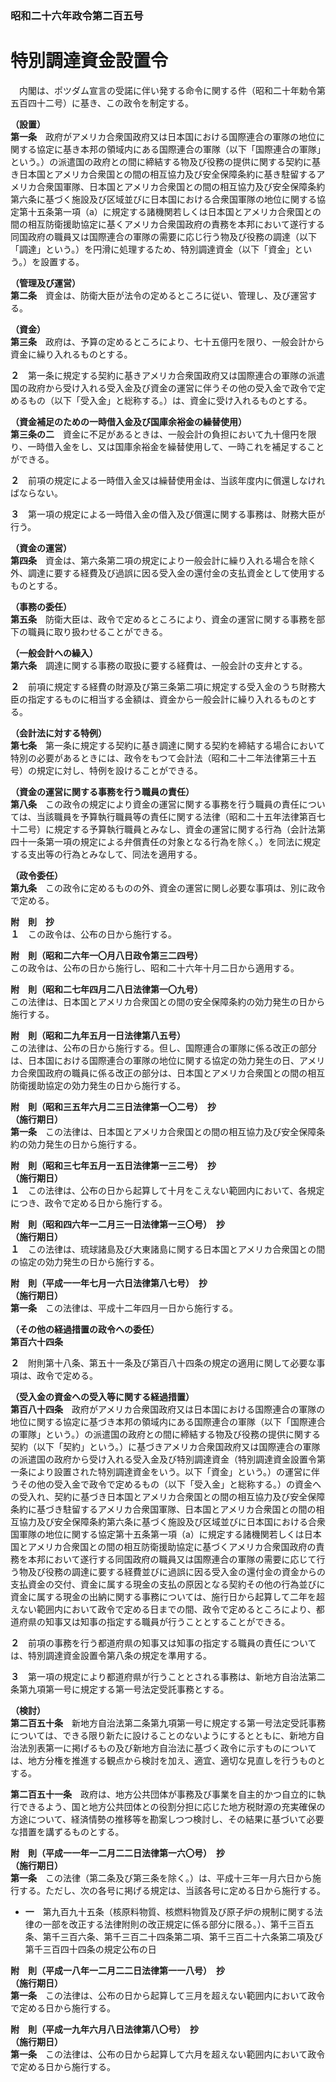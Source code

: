 ### 昭和二十六年政令第二百五号  
# 特別調達資金設置令  
　内閣は、ポツダム宣言の受諾に伴い発する命令に関する件（昭和二十年勅令第五百四十二号）に基き、この政令を制定する。  
  
**（設置）**  
**第一条**　政府がアメリカ合衆国政府又は日本国における国際連合の軍隊の地位に関する協定に基き本邦の領域内にある国際連合の軍隊（以下「国際連合の軍隊」という。）の派遣国の政府との間に締結する物及び役務の提供に関する契約に基き日本国とアメリカ合衆国との間の相互協力及び安全保障条約に基き駐留するアメリカ合衆国軍隊、日本国とアメリカ合衆国との間の相互協力及び安全保障条約第六条に基づく施設及び区域並びに日本国における合衆国軍隊の地位に関する協定第十五条第一項（a）に規定する諸機関若しくは日本国とアメリカ合衆国との間の相互防衛援助協定に基くアメリカ合衆国政府の責務を本邦において遂行する同国政府の職員又は国際連合の軍隊の需要に応じ行う物及び役務の調達（以下「調達」という。）を円滑に処理するため、特別調達資金（以下「資金」という。）を設置する。  
  
**（管理及び運営）**  
**第二条**　資金は、防衛大臣が法令の定めるところに従い、管理し、及び運営する。  
  
**（資金）**  
**第三条**　政府は、予算の定めるところにより、七十五億円を限り、一般会計から資金に繰り入れるものとする。  
  
**２**　第一条に規定する契約に基きアメリカ合衆国政府又は国際連合の軍隊の派遣国の政府から受け入れる受入金及び資金の運営に伴うその他の受入金で政令で定めるもの（以下「受入金」と総称する。）は、資金に受け入れるものとする。  
  
**（資金補足のための一時借入金及び国庫余裕金の繰替使用）**  
**第三条の二**　資金に不足があるときは、一般会計の負担において九十億円を限り、一時借入金をし、又は国庫余裕金を繰替使用して、一時これを補足することができる。  
  
**２**　前項の規定による一時借入金又は繰替使用金は、当該年度内に償還しなければならない。  
  
**３**　第一項の規定による一時借入金の借入及び償還に関する事務は、財務大臣が行う。  
  
**（資金の運営）**  
**第四条**　資金は、第六条第二項の規定により一般会計に繰り入れる場合を除く外、調達に要する経費及び過誤に因る受入金の還付金の支払資金として使用するものとする。  
  
**（事務の委任）**  
**第五条**　防衛大臣は、政令で定めるところにより、資金の運営に関する事務を部下の職員に取り扱わせることができる。  
  
**（一般会計への繰入）**  
**第六条**　調達に関する事務の取扱に要する経費は、一般会計の支弁とする。  
  
**２**　前項に規定する経費の財源及び第三条第二項に規定する受入金のうち財務大臣の指定するものに相当する金額は、資金から一般会計に繰り入れるものとする。  
  
**（会計法に対する特例）**  
**第七条**　第一条に規定する契約に基き調達に関する契約を締結する場合において特別の必要があるときには、政令をもつて会計法（昭和二十二年法律第三十五号）の規定に対し、特例を設けることができる。  
  
**（資金の運営に関する事務を行う職員の責任）**  
**第八条**　この政令の規定により資金の運営に関する事務を行う職員の責任については、当該職員を予算執行職員等の責任に関する法律（昭和二十五年法律第百七十二号）に規定する予算執行職員とみなし、資金の運営に関する行為（会計法第四十一条第一項の規定による弁償責任の対象となる行為を除く。）を同法に規定する支出等の行為とみなして、同法を適用する。  
  
**（政令委任）**  
**第九条**　この政令に定めるものの外、資金の運営に関し必要な事項は、別に政令で定める。  
  
**附　則　抄**  
**１**　この政令は、公布の日から施行する。  
  
**附　則（昭和二六年一〇月八日政令第三二四号）**  
この政令は、公布の日から施行し、昭和二十六年十月二日から適用する。  
  
**附　則（昭和二七年四月二八日法律第一〇九号）**  
この法律は、日本国とアメリカ合衆国との間の安全保障条約の効力発生の日から施行する。  
  
**附　則（昭和二九年五月一日法律第八五号）**  
この法律は、公布の日から施行する。但し、国際連合の軍隊に係る改正の部分は、日本国における国際連合の軍隊の地位に関する協定の効力発生の日、アメリカ合衆国政府の職員に係る改正の部分は、日本国とアメリカ合衆国との間の相互防衛援助協定の効力発生の日から施行する。  
  
**附　則（昭和三五年六月二三日法律第一〇二号）　抄**  
**（施行期日）**  
**第一条**　この法律は、日本国とアメリカ合衆国との間の相互協力及び安全保障条約の効力発生の日から施行する。  
  
**附　則（昭和三七年五月一五日法律第一三二号）　抄**  
**（施行期日）**  
**１**　この法律は、公布の日から起算して十月をこえない範囲内において、各規定につき、政令で定める日から施行する。  
  
**附　則（昭和四六年一二月三一日法律第一三〇号）　抄**  
**（施行期日）**  
**１**　この法律は、琉球諸島及び大東諸島に関する日本国とアメリカ合衆国との間の協定の効力発生の日から施行する。  
  
**附　則（平成一一年七月一六日法律第八七号）　抄**  
**（施行期日）**  
**第一条**　この法律は、平成十二年四月一日から施行する。  
  
**（その他の経過措置の政令への委任）**  
**第百六十四条**　
              
  
**２**　附則第十八条、第五十一条及び第百八十四条の規定の適用に関して必要な事項は、政令で定める。  
  
**（受入金の資金への受入等に関する経過措置）**  
**第百八十四条**　政府がアメリカ合衆国政府又は日本国における国際連合の軍隊の地位に関する協定に基づき本邦の領域内にある国際連合の軍隊（以下「国際連合の軍隊」という。）の派遣国の政府との間に締結する物及び役務の提供に関する契約（以下「契約」という。）に基づきアメリカ合衆国政府又は国際連合の軍隊の派遣国の政府から受け入れる受入金及び特別調達資金（特別調達資金設置令第一条により設置された特別調達資金をいう。以下「資金」という。）の運営に伴うその他の受入金で政令で定めるもの（以下「受入金」と総称する。）の資金への受入れ、契約に基づき日本国とアメリカ合衆国との間の相互協力及び安全保障条約に基づき駐留するアメリカ合衆国軍隊、日本国とアメリカ合衆国との間の相互協力及び安全保障条約第六条に基づく施設及び区域並びに日本国における合衆国軍隊の地位に関する協定第十五条第一項（a）に規定する諸機関若しくは日本国とアメリカ合衆国との間の相互防衛援助協定に基づくアメリカ合衆国政府の責務を本邦において遂行する同国政府の職員又は国際連合の軍隊の需要に応じて行う物及び役務の調達に要する経費並びに過誤に因る受入金の還付金の資金からの支払資金の交付、資金に属する現金の支払の原因となる契約その他の行為並びに資金に属する現金の出納に関する事務については、施行日から起算して二年を超えない範囲内において政令で定める日までの間、政令で定めるところにより、都道府県の知事又は知事の指定する職員が行うこととすることができる。  
  
**２**　前項の事務を行う都道府県の知事又は知事の指定する職員の責任については、特別調達資金設置令第八条の規定を準用する。  
  
**３**　第一項の規定により都道府県が行うこととされる事務は、新地方自治法第二条第九項第一号に規定する第一号法定受託事務とする。  
  
**（検討）**  
**第二百五十条**　新地方自治法第二条第九項第一号に規定する第一号法定受託事務については、できる限り新たに設けることのないようにするとともに、新地方自治法別表第一に掲げるもの及び新地方自治法に基づく政令に示すものについては、地方分権を推進する観点から検討を加え、適宜、適切な見直しを行うものとする。  
  
**第二百五十一条**　政府は、地方公共団体が事務及び事業を自主的かつ自立的に執行できるよう、国と地方公共団体との役割分担に応じた地方税財源の充実確保の方途について、経済情勢の推移等を勘案しつつ検討し、その結果に基づいて必要な措置を講ずるものとする。  
  
**附　則（平成一一年一二月二二日法律第一六〇号）　抄**  
**（施行期日）**  
**第一条**　この法律（第二条及び第三条を除く。）は、平成十三年一月六日から施行する。ただし、次の各号に掲げる規定は、当該各号に定める日から施行する。  
* **一**　第九百九十五条（核原料物質、核燃料物質及び原子炉の規制に関する法律の一部を改正する法律附則の改正規定に係る部分に限る。）、第千三百五条、第千三百六条、第千三百二十四条第二項、第千三百二十六条第二項及び第千三百四十四条の規定公布の日  
  
**附　則（平成一八年一二月二二日法律第一一八号）　抄**  
**（施行期日）**  
**第一条**　この法律は、公布の日から起算して三月を超えない範囲内において政令で定める日から施行する。  
  
**附　則（平成一九年六月八日法律第八〇号）　抄**  
**（施行期日）**  
**第一条**　この法律は、公布の日から起算して六月を超えない範囲内において政令で定める日から施行する。  
  

